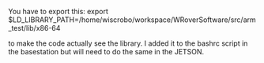 You have to export this:
export $LD_LIBRARY_PATH=/home/wiscrobo/workspace/WRoverSoftware/src/arm_test/lib/x86-64

to make the code actually see the library. I added it to the bashrc script in the basestation but will need to do the same in the JETSON. 
